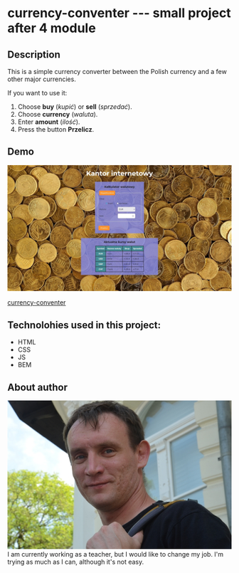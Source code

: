 # currency-conventer --- small project after 4 module

## Description

This is a simple currency converter between the Polish currency and a few other major currencies.

If you want to use it:
1. Choose **buy** (*kupić*) or **sell** (*sprzedać*).
2. Choose **currency** (*waluta*).
3. Enter **amount** (*ilość*).
4. Press the button **Przelicz**.

## Demo

![website](images/screenshot.jpg "website")

[currency-conventer](https://o-pawel.github.io/currency-converter/)

## Technolohies used in this project:
- HTML
- CSS
- JS 
- BEM

## About author

![Pawel](images/pawel.jpg "Pawel")
I am currently working as a teacher, but I would like to change my job. I'm trying as much as I can, although it's not easy.
